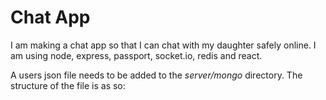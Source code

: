 # Chat App

I am making a chat app so that I can chat with my daughter safely online.
I am using node, express, passport, socket.io, redis and react.

A users json file needs to be added to the _server/mongo_ directory. The structure of the file is as so:
